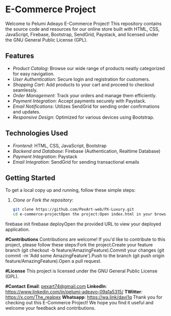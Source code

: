 # E-Commerce Project

Welcome to Pelumi Adeayo  E-Commerce Project! This repository contains the source code and resources for our online store built with HTML, CSS, JavaScript, Firebase, Bootstrap, SendGrid, Paystack, and licensed under the GNU General Public License (GPL).

## Features

- *Product Catalog*: Browse our wide range of products neatly categorized for easy navigation.
- *User Authentication*: Secure login and registration for customers.
- *Shopping Cart*: Add products to your cart and proceed to checkout seamlessly.
- *Order Management*: Track your orders and manage them efficiently.
- *Payment Integration*: Accept payments securely with Paystack.
- *Email Notifications*: Utilizes SendGrid for sending order confirmations and updates.
- *Responsive Design*: Optimized for various devices using Bootstrap.

## Technologies Used

- *Frontend*: HTML, CSS, JavaScript, Bootstrap
- *Backend and Database*: Firebase (Authentication, Realtime Database)
- *Payment Integration*: Paystack
- *Email Integration*: SendGrid for sending transactional emails

## Getting Started

To get a local copy up and running, follow these simple steps:

1. *Clone or Fork the repository*:

   ```bash
   git clone https://github.com/PexArt-web/PX-Luxury.git
   cd e-commerce-projectOpen the project:Open index.html in your browser to view the application.Firebase Setup:Create a Firebase project at Firebase Console.Enable Authentication and Realtime Database in Firebase.Copy Firebase configuration keys into your JavaScript files (firebaseConfig).SendGrid Setup:Sign up for a SendGrid account at SendGrid.Generate an API key and configure it in your backend scripts for sending emails.Paystack Integration:Sign up for a Paystack account at Paystack.Generate API keys and configure them in your frontend and backend scripts for payment processing.Run the application:Since this is a static website using Firebase for backend services, simply open index.html in your browser.Deploy to Firebase Hosting (Optional):firebase login
firebase init
firebase deployOpen the provided URL to view your deployed application.

**#Contributions**
Contributions are welcome! If you'd like to contribute to this project, please follow these steps:Fork the project.Create your feature branch (git checkout -b feature/AmazingFeature).Commit your changes (git commit -m 'Add some AmazingFeature').Push to the branch (git push origin feature/AmazingFeature).Open a pull request. 

**#License**
This project is licensed under the GNU General Public License (GPL).

**#Contact**
**Email**: pexart74@gmail.com 
**LinkedIn**: https://www.linkedin.com/in/pelumi-adeayo-09a1a5315/
**TWitter**: https://x.com/The_realpex
**Whatsapp**: https://wa.link/davi1q
Thank you for checking out this E-Commerce Project! We hope you find it useful and welcome your feedback and contributions.
